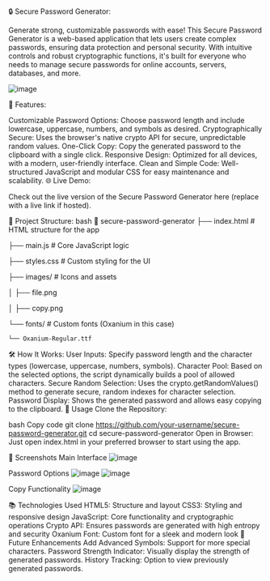 🔒 Secure Password Generator:

Generate strong, customizable passwords with ease! This Secure Password Generator is a web-based application that lets users create complex passwords, ensuring data protection and personal security. With intuitive controls and robust cryptographic functions, it's built for everyone who needs to manage secure passwords for online accounts, servers, databases, and more.

![image](https://github.com/user-attachments/assets/4c74e04c-0aa6-412e-a404-5c304dd4116e)

🚀 Features:

Customizable Password Options: Choose password length and include lowercase, uppercase, numbers, and symbols as desired.
Cryptographically Secure: Uses the browser's native crypto API for secure, unpredictable random values.
One-Click Copy: Copy the generated password to the clipboard with a single click.
Responsive Design: Optimized for all devices, with a modern, user-friendly interface.
Clean and Simple Code: Well-structured JavaScript and modular CSS for easy maintenance and scalability.
🌐 Live Demo:

Check out the live version of the Secure Password Generator here (replace with a live link if hosted).

📂 Project Structure:
bash
📁 secure-password-generator
├── index.html          # HTML structure for the app

├── main.js             # Core JavaScript logic

├── styles.css          # Custom styling for the UI 

├── images/             # Icons and assets

│   ├── file.png

│   ├── copy.png

└── fonts/              # Custom fonts (Oxanium in this case)

    └── Oxanium-Regular.ttf
    
🛠️ How It Works:
User Inputs: Specify password length and the character types (lowercase, uppercase, numbers, symbols).
Character Pool: Based on the selected options, the script dynamically builds a pool of allowed characters.
Secure Random Selection: Uses the crypto.getRandomValues() method to generate secure, random indexes for character selection.
Password Display: Shows the generated password and allows easy copying to the clipboard.
📜 Usage
Clone the Repository:

bash
Copy code
git clone https://github.com/your-username/secure-password-generator.git
cd secure-password-generator
Open in Browser: Just open index.html in your preferred browser to start using the app.

📸 Screenshots
Main Interface
![image](https://github.com/user-attachments/assets/909a3866-e586-4b2b-8c3a-e90389411554)


Password Options
![image](https://github.com/user-attachments/assets/59898082-ead5-470c-bf82-b5e6ad56b012)
![image](https://github.com/user-attachments/assets/ccd9ecc3-e6ba-4486-80db-c4a0ec447be4)



Copy Functionality
![image](https://github.com/user-attachments/assets/84597fa4-4210-458e-86c4-3619aa683255)


📚 Technologies Used
HTML5: Structure and layout
CSS3: Styling and responsive design
JavaScript: Core functionality and cryptographic operations
Crypto API: Ensures passwords are generated with high entropy and security
Oxanium Font: Custom font for a sleek and modern look
📝 Future Enhancements
Add Advanced Symbols: Support for more special characters.
Password Strength Indicator: Visually display the strength of generated passwords.
History Tracking: Option to view previously generated passwords.
